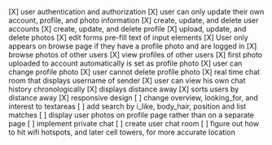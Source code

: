 [X] user authentication and authorization
[X] user can only update their own account, profile, and photo information
[X] create, update, and delete user accounts
[X] create, update, and delete profile
[X] upload, update, and delete photos
[X] edit forms pre-fill text of input elements
[X] User only appears on browse page if they have a profile photo and are logged in
[X] browse photos of other users
[X] view profiles of other users
[X] first photo uploaded to account automatically is set as profile photo
[X] user can change profile photo
[X] user cannot delete profile photo
[X] real time chat room that displays username of sender
[X] user can view his own chat history chronologically
[X] displays distance away
[X] sorts users by distance away
[X] responsive design
[ ] change overview, looking_for, and interest to textareas
[ ] add search by i_like, body_hair, position and list matches
[ ] display user photos on profile page rather than on a separate page
[ ] implement private chat
[ ] create user chat room
[ ] figure out how to hit wifi hotspots, and later cell towers, for more accurate location
